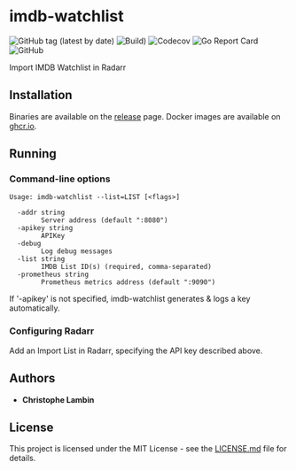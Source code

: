 # imdb-watchlist
![GitHub tag (latest by date)](https://img.shields.io/github/v/tag/clambin/imdb-watchlist?color=green&label=Release&style=plastic)
![Build)](https://github.com/clambin/imdb-watchlist/workflows/Build/badge.svg)
![Codecov](https://img.shields.io/codecov/c/gh/clambin/imdb-watchlist?style=plastic)
![Go Report Card](https://goreportcard.com/badge/github.com/clambin/imdb-watchlist)
![GitHub](https://img.shields.io/github/license/clambin/imdb-watchlist?style=plastic)

Import IMDB Watchlist in Radarr

## Installation

Binaries are available on the [release](https://github.com/clambin/imdb-watchlist/releases) page. Docker images are available on [ghcr.io](https://github.com/clambin/imdb-watchlist/pkgs/container/imdb-watchlist).


## Running
### Command-line options

```
Usage: imdb-watchlist --list=LIST [<flags>]

  -addr string
        Server address (default ":8080")
  -apikey string
        APIKey
  -debug
        Log debug messages
  -list string
        IMDB List ID(s) (required, comma-separated)
  -prometheus string
        Prometheus metrics address (default ":9090")

```

If '-apikey' is not specified, imdb-watchlist generates & logs a key automatically.

### Configuring Radarr

Add an Import List in Radarr, specifying the API key described above.

## Authors

* **Christophe Lambin**

## License

This project is licensed under the MIT License - see the [LICENSE.md](LICENSE.md) file for details.
